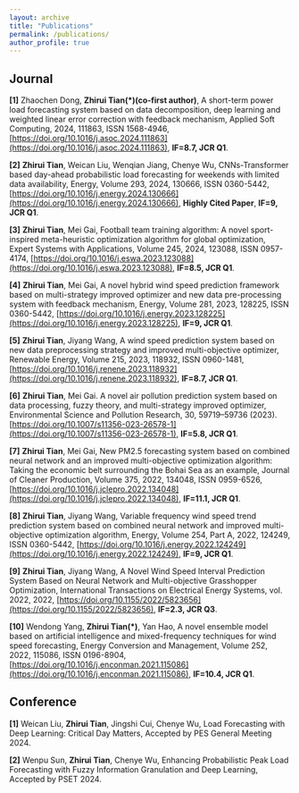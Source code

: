 ```yaml
---
layout: archive
title: "Publications"
permalink: /publications/
author_profile: true
---
```


## Journal

**[1]** Zhaochen Dong, **Zhirui Tian(*)(co-first author)**, A short-term power load forecasting system based on data decomposition, deep learning and weighted linear error correction with feedback mechanism, Applied Soft Computing, 2024, 111863, ISSN 1568-4946, [https://doi.org/10.1016/j.asoc.2024.111863](https://doi.org/10.1016/j.asoc.2024.111863), **IF=8.7, JCR Q1**.

**[2]** **Zhirui Tian**, Weican Liu, Wenqian Jiang, Chenye Wu, CNNs-Transformer based day-ahead probabilistic load forecasting for weekends with limited data availability, Energy, Volume 293, 2024, 130666, ISSN 0360-5442, [https://doi.org/10.1016/j.energy.2024.130666](https://doi.org/10.1016/j.energy.2024.130666), **Highly Cited Paper**, **IF=9, JCR Q1**.
 
**[3]** **Zhirui Tian**, Mei Gai, Football team training algorithm: A novel sport-inspired meta-heuristic optimization algorithm for global optimization, Expert Systems with Applications, Volume 245, 2024, 123088, ISSN 0957-4174,
[https://doi.org/10.1016/j.eswa.2023.123088](https://doi.org/10.1016/j.eswa.2023.123088), **IF=8.5, JCR Q1**.

**[4]** **Zhirui Tian**, Mei Gai, A novel hybrid wind speed prediction framework based on multi-strategy improved optimizer and new data pre-processing system with feedback mechanism, Energy, Volume 281, 2023, 128225, ISSN 0360-5442, [https://doi.org/10.1016/j.energy.2023.128225](https://doi.org/10.1016/j.energy.2023.128225), **IF=9, JCR Q1**.
 
**[5]** **Zhirui Tian**, Jiyang Wang, A wind speed prediction system based on new data preprocessing strategy and improved multi-objective optimizer, Renewable Energy, Volume 215, 2023, 118932, ISSN 0960-1481, [https://doi.org/10.1016/j.renene.2023.118932](https://doi.org/10.1016/j.renene.2023.118932), **IF=8.7, JCR Q1**.

**[6]** **Zhirui Tian**, Mei Gai. A novel air pollution prediction system based on data processing, fuzzy theory, and multi-strategy improved optimizer, Environmental Science and Pollution Research, 30, 59719–59736 (2023). [https://doi.org/10.1007/s11356-023-26578-1](https://doi.org/10.1007/s11356-023-26578-1), **IF=5.8, JCR Q1**.
 
**[7]** **Zhirui Tian**, Mei Gai, New PM2.5 forecasting system based on combined neural network and an improved multi-objective optimization algorithm: Taking the economic belt surrounding the Bohai Sea as an example, Journal of Cleaner Production, Volume 375, 2022, 134048, ISSN 0959-6526, [https://doi.org/10.1016/j.jclepro.2022.134048](https://doi.org/10.1016/j.jclepro.2022.134048), **IF=11.1, JCR Q1**.
 
**[8]** **Zhirui Tian**, Jiyang Wang, Variable frequency wind speed trend prediction system based on combined neural network and improved multi-objective optimization algorithm, Energy, Volume 254, Part A, 2022, 124249, ISSN 0360-5442, [https://doi.org/10.1016/j.energy.2022.124249](https://doi.org/10.1016/j.energy.2022.124249), **IF=9, JCR Q1**.

**[9]** **Zhirui Tian**, Jiyang Wang, A Novel Wind Speed Interval Prediction System Based on Neural Network and Multi-objective Grasshopper Optimization, International Transactions on Electrical Energy Systems, vol. 2022, 2022, [https://doi.org/10.1155/2022/5823656](https://doi.org/10.1155/2022/5823656), **IF=2.3, JCR Q3**.

**[10]** Wendong Yang, **Zhirui Tian(*)**, Yan Hao, A novel ensemble model based on artificial intelligence and mixed-frequency techniques for wind speed forecasting, Energy Conversion and Management, Volume 252, 2022, 115086, ISSN 0196-8904, [https://doi.org/10.1016/j.enconman.2021.115086](https://doi.org/10.1016/j.enconman.2021.115086), **IF=10.4, JCR Q1**.


## Conference

**[1]** Weican Liu, **Zhirui Tian**, Jingshi Cui, Chenye Wu, Load Forecasting with Deep Learning: Critical Day Matters, Accepted by PES General Meeting 2024.

**[2]** Wenpu Sun, **Zhirui Tian**, Chenye Wu, Enhancing Probabilistic Peak Load Forecasting with Fuzzy Information Granulation and Deep Learning, Accepted by PSET 2024.
